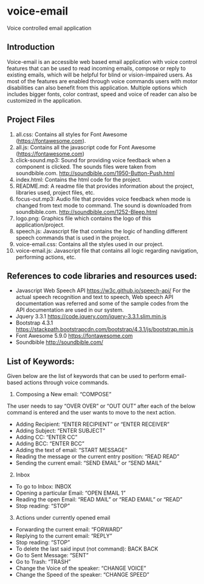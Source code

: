 # voice-email
Voice controlled email application

## Introduction
Voice-email is an accessible web based email application with voice control features that can be used to read incoming emails, compose or reply to existing emails, which will be helpful for blind or vision-impaired users. As most of the features are enabled through voice commands users with motor disabilities can also benefit from this application. Multiple options which includes bigger fonts, color contrast, speed and voice of reader can also be customized in the application.

## Project Files

1. all.css:
Contains all styles for Font Awesome (https://fontawesome.com).
2. all.js:
Contains all the javascript code for Font Awesome (https://fontawesome.com)
3. click-sound.mp3:
Sound for providing voice feedback when a component is clicked. The sounds files were taken from soundbible.com.
http://soundbible.com/1950-Button-Push.html
4. index.html:
Contains the html code for the project.
5. README.md:
A readme file that provides information about the project, libraries used, project files, etc.
6. focus-out.mp3:
Audio file that provides voice feedback when mode is changed from text mode to command. The sound is downloaded from soundbible.com.
http://soundbible.com/1252-Bleep.html
7. logo.png:
Graphics file which contains the logo of this application/project.
8. speech.js:
Javascript file that contains the logic of handling different speech commands that is used in the project. 
9. voice-email.css:
Contains all the styles used in our project.
10. voice-email.js:
Javascript file that contains all logic regarding navigation, performing actions, etc.  

## References to code libraries and resources used:
* Javascript Web Speech API
    https://w3c.github.io/speech-api/
For the actual speech recognition and text to speech, Web speech API documentation was referred and some of the sample codes from the API documentation are used in our system.
* Jquery 3.3.1 
https://code.jquery.com/jquery-3.3.1.slim.min.js
* Bootstrap 4.3.1 https://stackpath.bootstrapcdn.com/bootstrap/4.3.1/js/bootstrap.min.js
* Font Awesome 5.9.0 
https://fontawesome.com
* Soundbible
http://soundbible.com/

## List of Keywords:

Given below are the list of keywords that can be used to perform email-based actions through voice commands.
 
1. Composing a New email: “COMPOSE”

The user needs to say “OVER OVER” or “OUT OUT” after each of the below command is entered and the user wants to move to the next action.

* Adding Recipient: “ENTER RECIPIENT” or “ENTER RECEIVER”
* Adding Subject: “ENTER SUBJECT”
* Adding CC: “ENTER CC”
* Adding BCC: “ENTER BCC”
* Adding the text of email: “START MESSAGE”
* Reading the message or the current entry position: “READ READ”
* Sending the current email: “SEND EMAIL” or “SEND MAIL”

2. Inbox
* To go to Inbox: INBOX
* Opening a particular Email: “OPEN EMAIL 1”
* Reading the open Email: “READ MAIL” or “READ EMAIL” or “READ”
* Stop reading: “STOP”

3. Actions under currently opened email
* Forwarding the current email: “FORWARD”
* Replying to the current email: “REPLY”
* Stop reading: “STOP”
* To delete the last said input (not command): BACK BACK
* Go to Sent Message: “SENT”
* Go to Trash: “TRASH”
* Change the Voice of the speaker: “CHANGE VOICE”
* Change the Speed of the speaker: “CHANGE SPEED”



